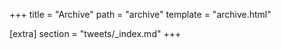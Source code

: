 +++
title = "Archive"
path = "archive"
template = "archive.html"

[extra]
section = "tweets/_index.md"
+++

